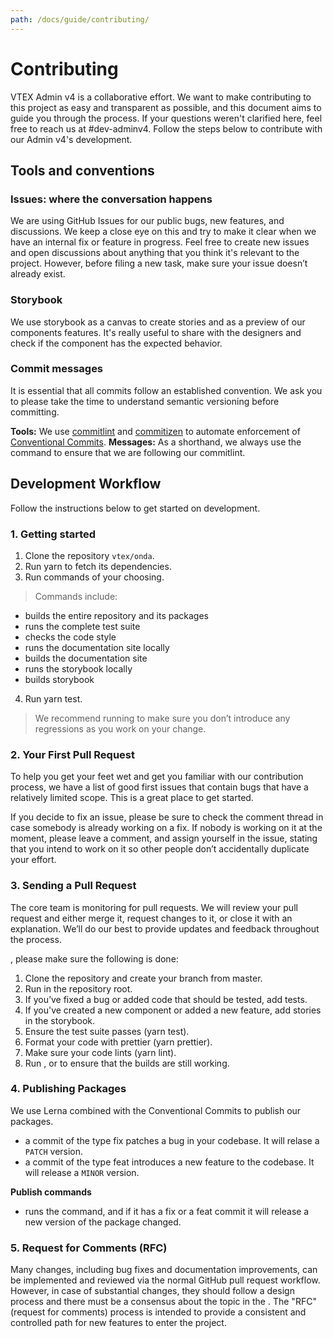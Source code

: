```yaml
---
path: /docs/guide/contributing/
---
```


# Contributing

VTEX Admin v4 is a collaborative effort. We want to make contributing to this project as easy and transparent as possible, and this document aims to guide you through the process. If your questions weren't clarified here, feel free to reach us at #dev-adminv4. Follow the steps below to contribute with our Admin v4's development.

## Tools and conventions

### Issues: where the conversation happens

We are using GitHub Issues for our public bugs, new features, and discussions. We keep a close eye on this and try to make it clear when we have an internal fix or feature in progress. Feel free to create new issues and open discussions about anything that you think it's relevant to the project. However, before filing a new task, make sure your issue doesn’t already exist.

### Storybook

We use storybook as a canvas to create stories and as a preview of our components features. It's really useful to share with the designers and check if the component has the expected behavior.


### Commit messages

It is essential that all commits follow an established convention. We ask you to please take the time to understand semantic versioning before committing.

**Tools:** We use [commitlint](https://commitlint.js.org/#/) and [commitizen](http://commitizen.github.io/cz-cli/) to automate enforcement of [Conventional Commits](https://www.conventionalcommits.org/). 
**Messages:** As a shorthand, we always use the <highlight message="git cz"></highlight> command to ensure that we are following our commitlint.


## Development Workflow

Follow the instructions below to get started on development. 

### 1. Getting started 

 1. Clone the repository `vtex/onda`.
 2. Run yarn to fetch its dependencies.
 3. Run commands of your choosing. 
> Commands include:

- <highlight message="yarn build"></highlight> builds the entire repository and its packages
- <highlight message="yarn test"></highlight> runs the complete test suite
- <highlight message="yarn lint"></highlight> checks the code style
- <highlight message="yarn admin:site"></highlight> runs the documentation site locally
- <highlight message="yarn build-site:admin"></highlight> builds the documentation site
- <highlight message="yarn storybook:admin"></highlight> runs the storybook locally
- <highlight message="yarn build-storybook:admin"></highlight> builds storybook

 4. Run yarn test.
> We recommend running <highlight message="yarn test"></highlight> to make sure you don’t introduce any regressions as you work on your change.

### 2. Your First Pull Request

To help you get your feet wet and get you familiar with our contribution process, we have a list of good first issues that contain bugs that have a relatively limited scope. This is a great place to get started.

If you decide to fix an issue, please be sure to check the comment thread in case somebody is already working on a fix. If nobody is working on it at the moment, please leave a comment, and assign yourself in the issue, stating that you intend to work on it so other people don’t accidentally duplicate your effort.

### 3. Sending a Pull Request

The core team is monitoring for pull requests. We will review your pull request and either merge it, request changes to it, or close it with an explanation. We’ll do our best to provide updates and feedback throughout the process.

<highlight message="Before submitting a pull request"></highlight>, please make sure the following is done:

 1. Clone the repository and create your branch from master.  
 2. Run <highlight message="yarn"></highlight> in the repository root.  
 3. If you’ve fixed a bug or added code that should be tested, add tests.  
 4. If you've created a new component or added a new feature, add stories in the storybook.  
 5. Ensure the test suite passes (yarn test).  
 6. Format your code with prettier (yarn prettier).  
 7. Make sure your code lints (yarn lint).  
 8. Run <highlight message="yarn build"></highlight>, <highlight message="yarn build-storybook:admin"></highlight> or <highlight message="yarn build-site:admin"></highlight> to ensure that the builds are still working.  

### 4. Publishing Packages

We use Lerna combined with the Conventional Commits to publish our packages.
- <highlight message="fix:"></highlight> a commit of the type fix patches a bug in your codebase. It will relase a `PATCH` version.
- <highlight message="feat:"></highlight> a commit of the type feat introduces a new feature to the codebase. It will release a `MINOR` version.

**Publish commands**

- <highlight message="yarn publish:packages"></highlight> runs the <highlight message="lerna publish"></highlight> command, and if it has a fix or a feat commit it will release a new version of the package changed.

### 5. Request for Comments (RFC)

Many changes, including bug fixes and documentation improvements, can be implemented and reviewed via the normal GitHub pull request workflow.
However, in case of substantial changes, they should follow a design process and there must be a consensus about the topic in the <highlight message="onda-core-team"></highlight>.
The "RFC" (request for comments) process is intended to provide a consistent and controlled path for new features to enter the project.
